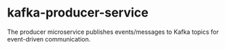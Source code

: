 # kafka-producer-service
The producer microservice publishes events/messages to Kafka topics for event-driven communication.
